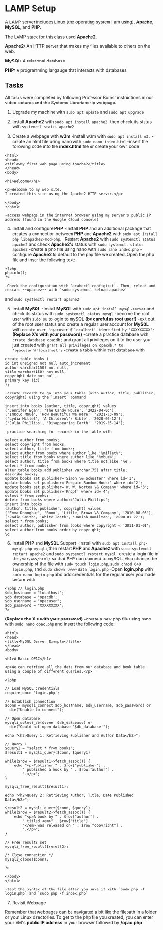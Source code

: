 # LAMP Setup

A LAMP server includes Linux (the operating system I am using), **Apache**, **MySQL**, and **PHP**.

The LAMP stack for this class used **Apache2**. 

**Apache2:**  An HTTP server that makes my files available to others on the web.

**MySQL:** A relational database

**PHP:** A programming langauge that interacts with databases

## Tasks

All tasks were completed by following Professor Burns' instructions in our video
lectures and the Systems Librarianship webpage.

1. Upgrade my machine with `sudo apt update` and `sudo apt upgrade`

2. Install **Apache2** with `sudo apt install apache2`
	-then check its status with `systemctl status apache2`

3. Create a webpage with **w3m**
	-install w3m with `sudo apt install w3,`
	-create an html file using nano with `sudo nano index.html`
	-insert the following code into the **index.html** file or create your own code
```
<html>
<head>
<title>My first web page using Apache2</title>
</head>
<body>

<h1>Welcome</h1>

<p>Welcome to my web site.
I created this site using the Apache2 HTTP server.</p>

</body>
</html>
```
	-access webpage in the internet browser using my server's public IP address (found in the Google Cloud console)

4. Install and configure **PHP**
	-Install **PHP** and an additional package that creates a connection between **PHP** and **Apache2** with `sudo apt install php libapache2-mod-php`.
	-Restart **Apache2** with `sudo systemctl status apache2` and check **Apache2's** status with `sudo systemctl status apache2`
	-create a php file using nano with `sudo nano index.php`
	-configure **Apache2** to default to the php file we created. Open the php file and inser the following text:
```
<?php
phpinfo();
?>
```
	-Check the configuration with `acahectl configtest`. Then, reload and restart **Apache2** with `sudo systemctl reload apache2`
and `sudo systemctl restart apache2`

5.  Install **MySQL**
	-Install **MySQL** with `sudo apt install mysql-server` and check its status with `sudo systemctl status mysql`
	-become the root user with `sudo su` to login to mySQL **(be careful as root user!)**
	-exit out of the root user status and create a regular user account for **MySQL** with `create user 'opacuser'@'localhost' identified by 'XXXXXXXXX';` **(Replace X's with your password)**
	-create a practice database with `create database opacdb;` and grant all privileges on it to the user you just created with `grant all privileges on opacdb.* to 'opacuser'@'localhost';`
	-create a table within that database with 
```
create table books (
id int unsigned not null auto_increment,
author varchar(150) not null,
title varchar(150) not null,
copyright date not null,
primary key (id)
);
```
	-create records to go into your table (with author, title, publisher, copyright) using the `insert` command
```
insert into books (author, title, copyright) values
('Jennifer Egan', 'The Candy House', '2022-04-05'),
('Imbolo Mbue', 'How Beautiful We Were', '2021-03-09'),
('Lydia Millet', 'A Children\'s Bible', '2020-05-12'),
('Julia Phillips', 'Disappearing Earth', '2019-05-14');
```
	-practice searching for records in the table with
```
select author from books;
select copyright from books;
select author, title from books;
select author from books where author like '%millet%';
select title from books where author like '%mbue%';
select author, title from books where title not like '%e';
select * from books;
alter table books add publisher varchar(75) after title;
describe books;
update books set publisher='Simon \& Schuster' where id='1';
update books set publisher='Penguin Random House' where id='2';
update books set publisher='W. W. Norton \& Company' where id='3';
update books set publisher='Knopf' where id='4';
select * from books;
delete from books where author='Julia Phillips';
insert into books
(author, title, publisher, copyright) values
('Emma Donoghue', 'Room', 'Little, Brown \& Company', '2010-08-06'),
('Zadie Smith', 'White Teeth', 'Hamish Hamilton', '2000-01-27');
select * from books;
select author, publisher from books where copyright < '2011-01-01';
select author from books order by copyright;
\q
```

6. Install **PHP** and **MySQL** Support
	-Install with `sudo apt install php-mysql php-mysqli`,then restart **PHP** and **Apache2** with `sudo systemctl restart apache2` and `sudo systemctl restart mysql`
	-create a login file in the `/var/www/html/` so that PHP can connect to mySQL. Also change the ownership of the file with `sudo touch login.php`, `sudo chmod 640 login.php`, and `sudo chown :www-data login.php`
	-Open **login.php** with `sudo nano login.php` abd add credentials for the regular user you made before with 
```
<?php // login.php
$db_hostname = "localhost";
$db_database = "opacdb";
$db_username = "opacuser";
$db_password = "XXXXXXXXX";
?>
```
**(Replace the X's with your password)**
	-create a new php file using nano with `sudo nano opac.php` and insert the following code:
```
<html>
<head>
<title>MySQL Server Example</title>
</head>
<body>

<h1>A Basic OPAC</h1>

<p>We can retrieve all the data from our database and book table
using a couple of different queries.</p>

<?php

// Load MySQL credentials
require_once 'login.php';

// Establish connection
$conn = mysqli_connect($db_hostname, $db_username, $db_password) or
  die("Unable to connect");

// Open database
mysqli_select_db($conn, $db_database) or
  die("Could not open database '$db_database'");

echo "<h2>Query 1: Retrieving Publisher and Author Data</h2>";

// Query 1
$query1 = "select * from books";
$result1 = mysqli_query($conn, $query1);

while($row = $result1->fetch_assoc()) {
    echo "<p>Publisher " . $row["publisher"] .
        " published a book by " . $row["author"] .
        ".</p>";
}

mysqli_free_result($result1);

echo "<h2>Query 2: Retrieving Author, Title, Date Published Data</h2>";

$result2 = mysqli_query($conn, $query1);
while($row = $result2->fetch_assoc()) {
    echo "<p>A book by " . $row["author"] .
        " titled <em>" . $row["title"] .
        "</em> was released on " . $row["copyright"] .
        ".</p>";
}

// Free result2 set
mysqli_free_result($result2);

/* Close connection */
mysqli_close($conn);

?>

</body>
</html>
```

	-test the syntax of the file after you save it with `sudo php -f login.php` and `sudo php -f index.php`

7. Revisit Webpage

Remember that webpages can be navigated a bit like the filepath in a folder or your
Linux directories. To get to the php file you created, you can enter your VM's **public IP address**
in your browser followed by **/opac.php** 
